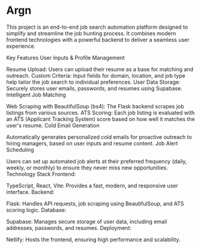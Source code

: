 # Argn
This project is an end-to-end job search automation platform designed to simplify and streamline the job hunting process. It combines modern frontend technologies with a powerful backend to deliver a seamless user experience.

Key Features
User Inputs & Profile Management

Resume Upload: Users can upload their resume as a base for matching and outreach.
Custom Criteria: Input fields for domain, location, and job type help tailor the job search to individual preferences.
User Data Storage: Securely stores user emails, passwords, and resumes using Supabase.
Intelligent Job Matching

Web Scraping with BeautifulSoup (bs4): The Flask backend scrapes job listings from various sources.
ATS Scoring: Each job listing is evaluated with an ATS (Applicant Tracking System) score based on how well it matches the user's resume.
Cold Email Generation

Automatically generates personalized cold emails for proactive outreach to hiring managers, based on user inputs and resume content.
Job Alert Scheduling

Users can set up automated job alerts at their preferred frequency (daily, weekly, or monthly) to ensure they never miss new opportunities.
Technology Stack
Frontend:

TypeScript, React, Vite: Provides a fast, modern, and responsive user interface.
Backend:

Flask: Handles API requests, job scraping using BeautifulSoup, and ATS scoring logic.
Database:

Supabase: Manages secure storage of user data, including email addresses, passwords, and resumes.
Deployment:

Netlify: Hosts the frontend, ensuring high performance and scalability.

